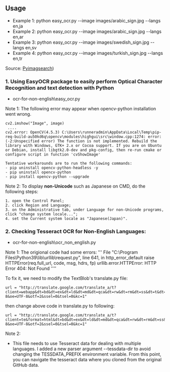 ## Usage
- Example 1: python easy_ocr.py --image images/arabic_sign.jpg --langs en,ja
- Example 2: python easy_ocr.py --image images/arabic_sign.jpg --langs en,ar
- Example 3: python easy_ocr.py --image images/swedish_sign.jpg --langs en,sv
- Example 4: python easy_ocr.py --image images/turkish_sign.jpg --langs en,tr

Source: [Pyimagsearch](https://www.pyimagesearch.com/2020/08/03/tesseract-ocr-for-non-english-languages/)) 

### 1. Using EasyOCR package to easily perform Optical Character Recognition and text detection with Python
- ocr-for-non-english\easy_ocr.py

Note 1: The following error may appear when opencv-python installation went wrong. 
```` 
cv2.imshow("Image", image)
 ....
cv2.error: OpenCV(4.5.3) C:\Users\runneradmin\AppData\Local\Temp\pip-req-build-au50kd6q\opencv\modules\highgui\src\window.cpp:1274: error: (-2:Unspecified error) The function is not implemented. Rebuild the library with Windows, GTK+ 2.x or Cocoa support. If you are on Ubuntu or Debian, install libgtk2.0-dev and pkg-config, then re-run cmake or configure script in function 'cvShowImage'

Tentative workarounds are to run the following commands:
- pip uninstall opencv-python-headless -y 
- pip uninstall opencv-python
- pip install opencv-python --upgrade
````

Note 2: To display **non-Unicode** such as Japanese on CMD, do the following steps:
```` 
1. open the Control Panel;
2. click Region and Language;
3. on the Administrative tab, under Language for non-Unicode programs, click "change system locale...";
4. set the Current system locale as "Japanese(Japan)".
````

### 2. Checking Tesseract OCR for Non-English Languages:
- ocr-for-non-english\ocr_non_english.py

Note 1: The origional code had some errors:
'''
File "C:\Program Files\Python39\lib\urllib\request.py", line 641, in http_error_default
    raise HTTPError(req.full_url, code, msg, hdrs, fp)
urllib.error.HTTPError: HTTP Error 404: Not Found
''''

To fix it, we need to modify the TextBlob's translate.py file:
```` 
url = "http://translate.google.com/translate_a/t?client=webapp&dt=bd&dt=ex&dt=ld&dt=md&dt=qca&dt=rw&dt=rm&dt=ss&dt=t&dt=at&ie=UTF-8&oe=UTF-8&otf=2&ssel=0&tsel=0&kc=1"
```` 
then change above code in translate.py to following:
```` 
url = "http://translate.google.com/translate_a/t?client=te&format=html&dt=bd&dt=ex&dt=ld&dt=md&dt=qca&dt=rw&dt=rm&dt=ss&dt=t&dt=at&ie=UTF-8&oe=UTF-8&otf=2&ssel=0&tsel=0&kc=1"
```` 
Note 2:
- This file needs to use Tesseract data for dealing with multiple languages. I added a new parser argument --tessdata-dir to avoid changing the TESSDATA_PREFIX environment variable. From this point, you can navigate the tesseract data where you cloned from the original GitHub data. 
